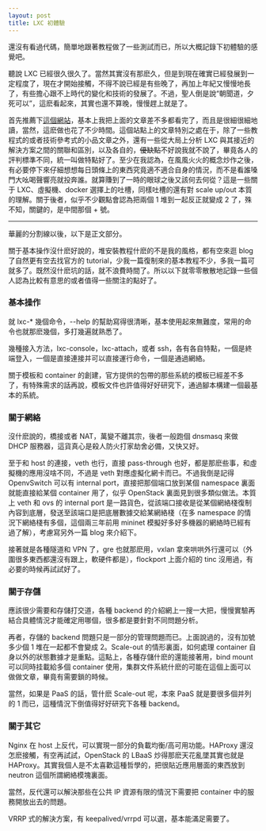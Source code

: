 ```yaml
---
layout: post
title: LXC 初體驗
---
```


還沒有看過代碼，簡單地跟著教程做了一些測試而已，所以大概記錄下初體驗的感覺吧。

聽說 LXC 已經很久很久了。當然其實沒有那麽久，但是到現在確實已經發展到一定程度了，現在才開始接觸，不得不說已經是有些晚了，再加上年紀又慢慢地長了，有些擔心跟不上時代的變化和技術的發展了。不過，聖人倒是說“朝聞道，夕死可以”，這麽看起來，其實也還不算晚，慢慢趕上就是了。

首先推薦下[這個網站](http://www.flockport.com/)，基本上我把上面的文章差不多都看完了，而且是很細很細地讀，當然，這麽做也花了不少時間。這個站點上的文章特別之處在于，除了一些教程式的或者技術參考式的小品文章之外，還有一些從大局上分析 LXC 與其接近的解決方案之間的關聯和區別，以及各自的，~~優缺點~~不好說我就不說了，畢竟各人的評判標準不同，統一叫做特點好了。至少在我認為，在風風火火的概念炒作之後，有必要停下來仔細想想每日頭條上的東西究竟適不適合自身的情況，而不是看誰嗓門大吆喝聲響亮就投奔誰。就算賺到了一時的眼球之後又該何去何從？這是一些關于 LXC、虛擬機、docker 選擇上的吐槽，同樣吐槽的還有對 scale up/out 本質的理解。關于後者，似乎不少觀點會認為把兩個 1 堆到一起反正就變成 2 了，殊不知，關鍵的，是中間那個 + 號。

---

華麗的分割線以後，以下是正文部分。

關于基本操作沒什麽好說的，堆安裝教程什麽的不是我的風格，都有空來逛 blog 了自然更有空去找官方的 tutorial，少我一篇復制來的基本教程不少，多我一篇可就多了。既然沒什麽坑的話，就不浪費時間了。所以以下就零零散散地記錄一些個人認為比較有意思的或者值得一些關注的點好了。

### 基本操作
就 lxc-* 幾個命令，--help 的幫助寫得很清晰，基本使用起來無難度，常用的命令也就那麽幾個，多打幾遍就熟悉了。

幾種接入方法，lxc-console，lxc-attach，或者 ssh，各有各自特點，一個是終端登入，一個是直接連接并可以直接運行命令，一個是通過網絡。

關于模板和 container 的創建，官方提供的包帶的那些系統的模板已經差不多了，有特殊需求的話再說，模板文件也許值得好好研究下，通過腳本構建一個最基本的系統。

### 關于網絡
沒什麽說的，橋接或者 NAT，萬變不離其宗，後者一般跑個 dnsmasq 來做 DHCP 服務器，這貨真心是殺人防火打家劫舍必備，又快又好。

至于和 host 的連接，veth 也行，直接 pass-through 也好，都是那麽些事，和虛擬機的應用沒啥不同，不過是 veth 對應虛擬化網卡而已。不過我倒是記得 OpenvSwitch 可以有 internal port，直接把那個端口放到某個 namespace 裏面就能直接給某個 container 用了，似乎 OpenStack 裏面見到很多類似做法。本質上 veth 和 ovs 的 internal port 是一路貨色，從該端口接收是從某個網絡棧復制內容到底層，發送至該端口是把底層數據交給某網絡棧（在多 namespace 的情況下網絡棧有多個，這個兩三年前用 mininet 模擬好多好多機器的網絡時已經有過了解），考慮寫另外一篇 blog 來介紹下。

接著就是各種隧道和 VPN 了，gre 也就那麽用，vxlan 拿來哄哄外行還可以（外圍很多東西都還沒有跟上，軟硬件都是），flockport 上面介紹的 tinc 沒用過，有必要的時候再試試好了。

### 關于存儲
應該很少需要和存儲打交道，各種 backend 的介紹網上一搜一大把，慢慢實驗再結合具體情況才能確定用哪個，很多都是要針對不同問題分析。

再者，存儲的 backend 問題只是一部分的管理問題而已。上面說過的，沒有加號多少個 1 堆在一起都不會變成 2。Scale-out 的情形裏面，如何處理 container 自身以外的狀態數據才是重點。這點上，各種存儲什麽的還能接著用，bind mount 可以同時挂載給多個 container 使用，集群文件系統什麽的可能在這個上面可以做做文章，畢竟有需要鎖的時候。

當然，如果是 PaaS 的話，管什麽 Scale-out 呢，本來 PaaS 就是要很多個并列的 1 而已，這種情況下倒值得好好研究下各種 backend。

### 關于其它
Nginx 在 host 上反代，可以實現一部分的負載均衡/高可用功能。HAProxy 還沒怎麽接觸，有空再試試，OpenStack 的 LBaaS 炒得那麽天花亂墜其實也就是 HAProxy。其實我個人是不太喜歡這種哲學的，把很貼近應用層面的東西放到 neutron 這個所謂網絡模塊裏面。

當然，反代還可以解決那些在公共 IP 資源有限的情況下需要把 container 中的服務開放出去的問題。

VRRP 式的解決方案，有 keepalived/vrrpd 可以選，基本能滿足需要了。
